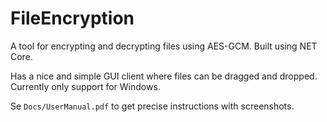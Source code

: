 # FileEncryption

A tool for encrypting and decrypting files using AES-GCM. Built using NET Core.

Has a nice and simple GUI client where files can be dragged and dropped. Currently only support for Windows.

Se <code>Docs/UserManual.pdf</code> to get precise instructions with screenshots.
